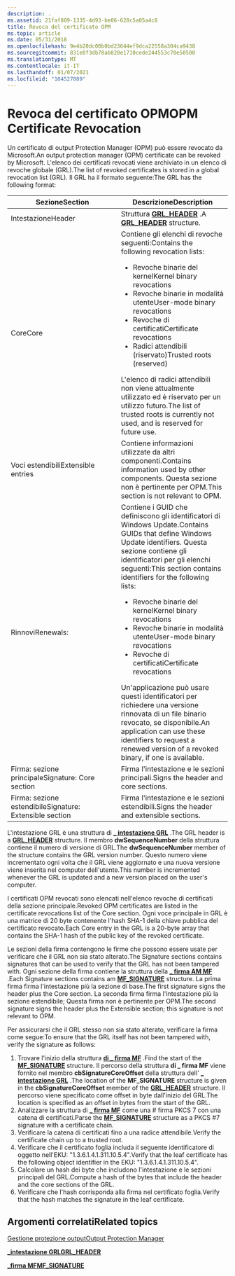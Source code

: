 ```yaml
---
description: .
ms.assetid: 21faf809-1335-4d93-be06-628c5a05a4c8
title: Revoca del certificato OPM
ms.topic: article
ms.date: 05/31/2018
ms.openlocfilehash: 9e4b20dc00b0bd23644ef9dca22558a304ca9438
ms.sourcegitcommit: 831e8f3db78ab820e1710cede244553c70e50500
ms.translationtype: MT
ms.contentlocale: it-IT
ms.lasthandoff: 01/07/2021
ms.locfileid: "104527889"
---
```

# <a name="opm-certificate-revocation"></a><span data-ttu-id="21be5-103">Revoca del certificato OPM</span><span class="sxs-lookup"><span data-stu-id="21be5-103">OPM Certificate Revocation</span></span>

<span data-ttu-id="21be5-104">Un certificato di output Protection Manager (OPM) può essere revocato da Microsoft.</span><span class="sxs-lookup"><span data-stu-id="21be5-104">An output protection manager (OPM) certificate can be revoked by Microsoft.</span></span> <span data-ttu-id="21be5-105">L'elenco dei certificati revocati viene archiviato in un elenco di revoche globale (GRL).</span><span class="sxs-lookup"><span data-stu-id="21be5-105">The list of revoked certificates is stored in a global revocation list (GRL).</span></span> <span data-ttu-id="21be5-106">Il GRL ha il formato seguente:</span><span class="sxs-lookup"><span data-stu-id="21be5-106">The GRL has the following format:</span></span>



<table>
<colgroup>
<col style="width: 50%" />
<col style="width: 50%" />
</colgroup>
<thead>
<tr class="header">
<th><span data-ttu-id="21be5-107">Sezione</span><span class="sxs-lookup"><span data-stu-id="21be5-107">Section</span></span></th>
<th><span data-ttu-id="21be5-108">Descrizione</span><span class="sxs-lookup"><span data-stu-id="21be5-108">Description</span></span></th>
</tr>
</thead>
<tbody>
<tr class="odd">
<td><span data-ttu-id="21be5-109">Intestazione</span><span class="sxs-lookup"><span data-stu-id="21be5-109">Header</span></span></td>
<td><span data-ttu-id="21be5-110">Struttura <a href="grl-header.md"><strong>GRL_HEADER</strong></a> .</span><span class="sxs-lookup"><span data-stu-id="21be5-110">A <a href="grl-header.md"><strong>GRL_HEADER</strong></a> structure.</span></span></td>
</tr>
<tr class="even">
<td><span data-ttu-id="21be5-111">Core</span><span class="sxs-lookup"><span data-stu-id="21be5-111">Core</span></span></td>
<td><span data-ttu-id="21be5-112">Contiene gli elenchi di revoche seguenti:</span><span class="sxs-lookup"><span data-stu-id="21be5-112">Contains the following revocation lists:</span></span>
<ul>
<li><span data-ttu-id="21be5-113">Revoche binarie del kernel</span><span class="sxs-lookup"><span data-stu-id="21be5-113">Kernel binary revocations</span></span></li>
<li><span data-ttu-id="21be5-114">Revoche binarie in modalità utente</span><span class="sxs-lookup"><span data-stu-id="21be5-114">User-mode binary revocations</span></span></li>
<li><span data-ttu-id="21be5-115">Revoche di certificati</span><span class="sxs-lookup"><span data-stu-id="21be5-115">Certificate revocations</span></span></li>
<li><span data-ttu-id="21be5-116">Radici attendibili (riservato)</span><span class="sxs-lookup"><span data-stu-id="21be5-116">Trusted roots (reserved)</span></span></li>
</ul>
<span data-ttu-id="21be5-117">L'elenco di radici attendibili non viene attualmente utilizzato ed è riservato per un utilizzo futuro.</span><span class="sxs-lookup"><span data-stu-id="21be5-117">The list of trusted roots is currently not used, and is reserved for future use.</span></span></td>
</tr>
<tr class="odd">
<td><span data-ttu-id="21be5-118">Voci estendibili</span><span class="sxs-lookup"><span data-stu-id="21be5-118">Extensible entries</span></span></td>
<td><span data-ttu-id="21be5-119">Contiene informazioni utilizzate da altri componenti.</span><span class="sxs-lookup"><span data-stu-id="21be5-119">Contains information used by other components.</span></span> <span data-ttu-id="21be5-120">Questa sezione non è pertinente per OPM.</span><span class="sxs-lookup"><span data-stu-id="21be5-120">This section is not relevant to OPM.</span></span></td>
</tr>
<tr class="even">
<td><span data-ttu-id="21be5-121">Rinnovi</span><span class="sxs-lookup"><span data-stu-id="21be5-121">Renewals:</span></span></td>
<td><span data-ttu-id="21be5-122">Contiene i GUID che definiscono gli identificatori di Windows Update.</span><span class="sxs-lookup"><span data-stu-id="21be5-122">Contains GUIDs that define Windows Update identifiers.</span></span> <span data-ttu-id="21be5-123">Questa sezione contiene gli identificatori per gli elenchi seguenti:</span><span class="sxs-lookup"><span data-stu-id="21be5-123">This section contains identifiers for the following lists:</span></span>
<ul>
<li><span data-ttu-id="21be5-124">Revoche binarie del kernel</span><span class="sxs-lookup"><span data-stu-id="21be5-124">Kernel binary revocations</span></span></li>
<li><span data-ttu-id="21be5-125">Revoche binarie in modalità utente</span><span class="sxs-lookup"><span data-stu-id="21be5-125">User-mode binary revocations</span></span></li>
<li><span data-ttu-id="21be5-126">Revoche di certificati</span><span class="sxs-lookup"><span data-stu-id="21be5-126">Certificate revocations</span></span></li>
</ul>
<span data-ttu-id="21be5-127">Un'applicazione può usare questi identificatori per richiedere una versione rinnovata di un file binario revocato, se disponibile.</span><span class="sxs-lookup"><span data-stu-id="21be5-127">An application can use these identifiers to request a renewed version of a revoked binary, if one is available.</span></span></td>
</tr>
<tr class="odd">
<td><span data-ttu-id="21be5-128">Firma: sezione principale</span><span class="sxs-lookup"><span data-stu-id="21be5-128">Signature: Core section</span></span></td>
<td><span data-ttu-id="21be5-129">Firma l'intestazione e le sezioni principali.</span><span class="sxs-lookup"><span data-stu-id="21be5-129">Signs the header and core sections.</span></span></td>
</tr>
<tr class="even">
<td><span data-ttu-id="21be5-130">Firma: sezione estendibile</span><span class="sxs-lookup"><span data-stu-id="21be5-130">Signature: Extensible section</span></span></td>
<td><span data-ttu-id="21be5-131">Firma l'intestazione e le sezioni estendibili.</span><span class="sxs-lookup"><span data-stu-id="21be5-131">Signs the header and extensible sections.</span></span></td>
</tr>
</tbody>
</table>



 

<span data-ttu-id="21be5-132">L'intestazione GRL è una struttura di [**\_ intestazione GRL**](grl-header.md) .</span><span class="sxs-lookup"><span data-stu-id="21be5-132">The GRL header is a [**GRL\_HEADER**](grl-header.md) structure.</span></span> <span data-ttu-id="21be5-133">Il membro **dwSequenceNumber** della struttura contiene il numero di versione di GRL.</span><span class="sxs-lookup"><span data-stu-id="21be5-133">The **dwSequenceNumber** member of the structure contains the GRL version number.</span></span> <span data-ttu-id="21be5-134">Questo numero viene incrementato ogni volta che il GRL viene aggiornato e una nuova versione viene inserita nel computer dell'utente.</span><span class="sxs-lookup"><span data-stu-id="21be5-134">This number is incremented whenever the GRL is updated and a new version placed on the user's computer.</span></span>

<span data-ttu-id="21be5-135">I certificati OPM revocati sono elencati nell'elenco revoche di certificati della sezione principale.</span><span class="sxs-lookup"><span data-stu-id="21be5-135">Revoked OPM certificates are listed in the certificate revocations list of the Core section.</span></span> <span data-ttu-id="21be5-136">Ogni voce principale in GRL è una matrice di 20 byte contenente l'hash SHA-1 della chiave pubblica del certificato revocato.</span><span class="sxs-lookup"><span data-stu-id="21be5-136">Each Core entry in the GRL is a 20-byte array that contains the SHA-1 hash of the public key of the revoked certificate.</span></span>

<span data-ttu-id="21be5-137">Le sezioni della firma contengono le firme che possono essere usate per verificare che il GRL non sia stato alterato.</span><span class="sxs-lookup"><span data-stu-id="21be5-137">The Signature sections contains signatures that can be used to verify that the GRL has not been tampered with.</span></span> <span data-ttu-id="21be5-138">Ogni sezione della firma contiene la struttura della [**\_ firma AM MF**](mf-signature.md) .</span><span class="sxs-lookup"><span data-stu-id="21be5-138">Each Signature sections contains am [**MF\_SIGNATURE**](mf-signature.md) structure.</span></span> <span data-ttu-id="21be5-139">La prima firma firma l'intestazione più la sezione di base.</span><span class="sxs-lookup"><span data-stu-id="21be5-139">The first signature signs the header plus the Core section.</span></span> <span data-ttu-id="21be5-140">La seconda firma firma l'intestazione più la sezione estendibile; Questa firma non è pertinente per OPM.</span><span class="sxs-lookup"><span data-stu-id="21be5-140">The second signature signs the header plus the Extensible section; this signature is not relevant to OPM.</span></span>

<span data-ttu-id="21be5-141">Per assicurarsi che il GRL stesso non sia stato alterato, verificare la firma come segue:</span><span class="sxs-lookup"><span data-stu-id="21be5-141">To ensure that the GRL itself has not been tampered with, verify the signature as follows:</span></span>

1.  <span data-ttu-id="21be5-142">Trovare l'inizio della struttura [**di \_ firma MF**](mf-signature.md) .</span><span class="sxs-lookup"><span data-stu-id="21be5-142">Find the start of the [**MF\_SIGNATURE**](mf-signature.md) structure.</span></span> <span data-ttu-id="21be5-143">Il percorso della struttura **di \_ firma MF** viene fornito nel membro **cbSignatureCoreOffset** della struttura dell' [**\_ intestazione GRL**](grl-header.md) .</span><span class="sxs-lookup"><span data-stu-id="21be5-143">The location of the **MF\_SIGNATURE** structure is given in the **cbSignatureCoreOffset** member of the [**GRL\_HEADER**](grl-header.md) structure.</span></span> <span data-ttu-id="21be5-144">Il percorso viene specificato come offset in byte dall'inizio del GRL.</span><span class="sxs-lookup"><span data-stu-id="21be5-144">The location is specified as an offset in bytes from the start of the GRL.</span></span>
2.  <span data-ttu-id="21be5-145">Analizzare la struttura di [**\_ firma MF**](mf-signature.md) come una \# firma PKCS 7 con una catena di certificati.</span><span class="sxs-lookup"><span data-stu-id="21be5-145">Parse the [**MF\_SIGNATURE**](mf-signature.md) structure as a PKCS \#7 signature with a certificate chain.</span></span>
3.  <span data-ttu-id="21be5-146">Verificare la catena di certificati fino a una radice attendibile.</span><span class="sxs-lookup"><span data-stu-id="21be5-146">Verify the certificate chain up to a trusted root.</span></span>
4.  <span data-ttu-id="21be5-147">Verificare che il certificato foglia includa il seguente identificatore di oggetto nell'EKU: "1.3.6.1.4.1.311.10.5.4".</span><span class="sxs-lookup"><span data-stu-id="21be5-147">Verify that the leaf certificate has the following object identifier in the EKU: "1.3.6.1.4.1.311.10.5.4".</span></span>
5.  <span data-ttu-id="21be5-148">Calcolare un hash dei byte che includono l'intestazione e le sezioni principali del GRL.</span><span class="sxs-lookup"><span data-stu-id="21be5-148">Compute a hash of the bytes that include the header and the core sections of the GRL.</span></span>
6.  <span data-ttu-id="21be5-149">Verificare che l'hash corrisponda alla firma nel certificato foglia.</span><span class="sxs-lookup"><span data-stu-id="21be5-149">Verify that the hash matches the signature in the leaf certificate.</span></span>

## <a name="related-topics"></a><span data-ttu-id="21be5-150">Argomenti correlati</span><span class="sxs-lookup"><span data-stu-id="21be5-150">Related topics</span></span>

<dl> <dt>

[<span data-ttu-id="21be5-151">Gestione protezione output</span><span class="sxs-lookup"><span data-stu-id="21be5-151">Output Protection Manager</span></span>](output-protection-manager.md)
</dt> <dt>

[<span data-ttu-id="21be5-152">**\_intestazione GRL**</span><span class="sxs-lookup"><span data-stu-id="21be5-152">**GRL\_HEADER**</span></span>](grl-header.md)
</dt> <dt>

[<span data-ttu-id="21be5-153">**\_firma MF**</span><span class="sxs-lookup"><span data-stu-id="21be5-153">**MF\_SIGNATURE**</span></span>](mf-signature.md)
</dt> </dl>

 

 



